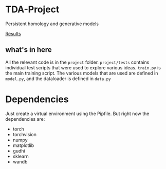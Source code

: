 # TDA-Project
Persistent homology and generative models

[Results](https://bhoagsbargrill.com/latex/public/hom-ae.pdf)

## what's in here
All the relevant code is in the `project` folder. `project/tests` contains individual test scripts that were used to explore various ideas. `train.py` is the main training script. The various models that are used are defined in `model.py`, and the dataloader is defined in `data.py`


# Dependencies
Just create a virtual environment using the Pipfile. But right now the dependencies are:
* torch
* torchvision
* numpy
* matplotlib
* gudhi
* sklearn
* wandb

